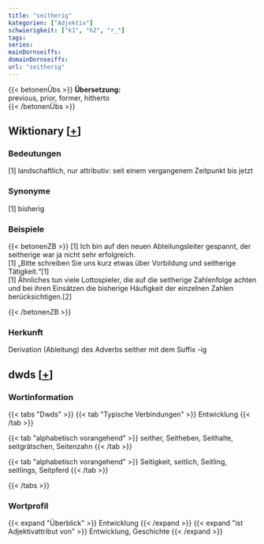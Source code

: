 ```yaml
---
title: "seitherig"
kategorien: ["Adjektiv"]
schwierigkeit: ["k1", "h2", "r_"]
tags:
series:
mainDornseiffs:
domainDornseiffs:
url: "seitherig"
---
```


{{< betonenÜbs >}}
**Übersetzung:**  
previous, prior, former, hitherto  
{{< /betonenÜbs >}}

## Wiktionary [[+](https://de.wiktionary.org/wiki/seitherig)]

### Bedeutungen
[1] landschaftlich, nur attributiv: seit einem vergangenem Zeitpunkt bis jetzt  

### Synonyme
[1] bisherig  

### Beispiele
{{< betonenZB >}}
[1] Ich bin auf den neuen Abteilungsleiter gespannt, der seitherige war ja nicht sehr erfolgreich.  
[1] „Bitte schreiben Sie uns kurz etwas über Vorbildung und seitherige Tätigkeit.“[1]  
[1] Ähnliches tun viele Lottospieler, die auf die seitherige Zahlenfolge achten und bei ihren Einsätzen die bisherige Häufigkeit der einzelnen Zahlen berücksichtigen.[2]  

{{< /betonenZB >}}
### Herkunft
Derivation (Ableitung) des Adverbs seither mit dem Suffix -ig  



## dwds [[+](https://www.dwds.de/wb/seitherig)]

### Wortinformation
{{< tabs "Dwds" >}}
{{< tab "Typische Verbindungen" >}}
Entwicklung
{{< /tab >}}

{{< tab "alphabetisch vorangehend" >}}
seither, Seitheben, Seithalte, seitgrätschen, Seitenzahn
{{< /tab >}}

{{< tab "alphabetisch vorangehend" >}}
Seitigkeit, seitlich, Seitling, seitlings, Seitpferd
{{< /tab >}}

{{< /tabs >}}

### Wortprofil
{{< expand "Überblick" >}} Entwicklung {{< /expand >}}
{{< expand "ist Adjektivattribut von" >}} Entwicklung, Geschichte {{< /expand >}}

